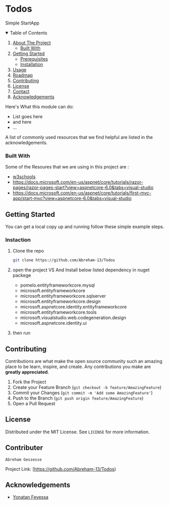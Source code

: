 # Todos

Simple StartApp
<br />




<!-- TABLE OF CONTENTS -->
<details open="open">
  <summary>Table of Contents</summary>
  <ol>
    <li>
      <a href="#about-the-project">About The Project</a>
      <ul>
        <li><a href="#built-with">Built With</a></li>
      </ul>
    </li>
    <li>
      <a href="#getting-started">Getting Started</a>
      <ul>
        <li><a href="#prerequisites">Prerequisites</a></li>
        <li><a href="#installation">Installation</a></li>
      </ul>
    </li>
    <li><a href="#usage">Usage</a></li>
    <li><a href="#roadmap">Roadmap</a></li>
    <li><a href="#contributing">Contributing</a></li>
    <li><a href="#license">License</a></li>
    <li><a href="#contact">Contact</a></li>
    <li><a href="#acknowledgements">Acknowledgements</a></li>
  </ol>
</details>

Here's What this module can do:
* List goes here
* and here
* ...

A list of commonly used resources that we find helpful are listed in the acknowledgements.

### Built With

Some of the Resoures that we are using in this project are :
 - [w3schools](www.w3schools.com/cs)
 - https://docs.microsoft.com/en-us/aspnet/core/tutorials/razor-pages/razor-pages-start?view=aspnetcore-6.0&tabs=visual-studio
 - https://docs.microsoft.com/en-us/aspnet/core/tutorials/first-mvc-app/start-mvc?view=aspnetcore-6.0&tabs=visual-studio

<!-- GETTING STARTED -->
## Getting Started

You can get a local copy up and running follow these simple example steps.

### Instaction

1. Clone the repo
   ```sh
   git clone https://github.com/Abreham-13/Todos
   ```
2. open the project VS And Install below listed dependency in nuget packege
   - pomelo.entityframeworkcore.mysql
   - microsoft.entityframeworkcore
   - microsoft.entityframeworkcore.sqlserver
   - microsoft.entityframeworkcore.design
   - microsoft.aspnetcore.identity.entityframeworkcore
   - microsoft.entityframeworkcore.tools
   - microsoft.visualstudio.web.codegeneration.design
   - microsoft.aspnetcore.identity.ui

3. then run 


<!-- USAGE EXAMPLES -->


<!-- CONTRIBUTING -->
## Contributing

Contributions are what make the open source community such an amazing place to be learn, inspire, and create. Any contributions you make are **greatly appreciated**.

1. Fork the Project
2. Create your Feature Branch (`git checkout -b feature/AmazingFeature`)
3. Commit your Changes (`git commit -m 'Add some AmazingFeature'`)
4. Push to the Branch (`git push origin feature/AmazingFeature`)
5. Open a Pull Request



<!-- LICENSE -->
## License

Distributed under the MIT License. See `LICENSE` for more information.



<!-- CONTACT -->
## Contributer
    Abreham Gessesse


Project Link: [https://github.com/Abreham-13/Todos)

<!-- ACKNOWLEDGEMENTS -->
## Acknowledgements

* [Yonatan Feyessa ](https://github.com/yonathanfeyessa)
